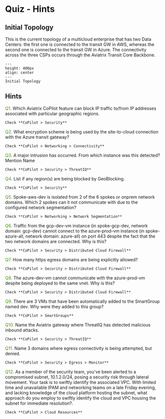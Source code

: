 # Quiz - Hints

## Initial Topology

This is the current topology of a multicloud enterprise that has two Data Centers: the first one is connected to the transit GW in AWS, whereas the second one is connected to the transit GW in Azure. The connectivity across the three CSPs occurs through the Aviatrix Transit Core Backbone.

```{figure} images/security-topology.png
---
height: 400px
align: center
---
Initial Topology
```

## Hints

<span style='color:#479608'>Q1.</span> Which Aviatrix CoPilot feature can block IP traffic to/from IP addresses associated with particular geographic regions.

```{hint}
Check **CoPilot > Security**
```

<span style='color:#479608'>Q2.</span> What encryption scheme is being used by the site-to-cloud connection with the Azure transit gateway?

```{hint}
Check **CoPilot > Networking > Connectivity**
```

<span style='color:#479608'>Q3.</span> A major intrusion has occurred. From which instance was this detected? Mention Name

```{hint}
Check **CoPilot > Security > ThreatIQ**
```

<span style='color:#479608'>Q4.</span> List if any region(s) are being blocked by GeoBlocking.

```{hint}
Check **CoPilot > Security**
```

<span style='color:#479608'>Q5.</span> Spoke-aws-dev is isolated from 2 of the 6 spokes or onprem network domains. 
Which 2 spokes can it not communicate with due to the configured network segmentation?

```{hint}
Check **CoPilot > Networking > Network Segmentation**
```

<span style='color:#479608'>Q6.</span> Traffic from the gcp-dev-vm instance (in spoke-gcp-dev, network domain: gcp-dev) cannot connect to the azure-prod-vm instance (in spoke-azure-all, 
network domain: azure-all) on port 443 despite the fact that the two network domains are connected. Why is this?

```{hint}
Check **CoPilot > Security > Distributed Cloud Firewall**
```

<span style='color:#479608'>Q7.</span> How many https egress domains are being explicitly allowed?

```{hint}
Check **CoPilot > Security > Distributed Cloud Firewall**
```

<span style='color:#479608'>Q8.</span> The azure-dev-vm cannot communicate with the azure-prod-vm despite being deployed to the same vnet. Why is this?

```{hint}
Check **CoPilot > Security > Distributed Cloud Firewall**
```

<span style='color:#479608'>Q9.</span> There are 3 VMs that have been automatically added to the SmartGroup named dev. Why were they added to this group?

```{hint}
Check **CoPilot > SmartGroups**
```

<span style='color:#479608'>Q10.</span> Name the Aviatrix gateway where ThreatIQ has detected malicious inbound attacks.

```{hint}
Check **CoPilot > Security > ThreatIQ**
```

<span style='color:#479608'>Q11.</span> Name 3 domains where egress connectivity is being attempted, but denied.

```{hint}
Check **CoPilot > Security > Egress > Monitor**
```
<span style='color:#479608'>Q12.</span> As a member of the security team, you've been alerted to a compromised subnet, 10.1.2.0/24, posing a security risk through lateral movement. Your task is to swiftly identify the associated VPC. With limited time and unavailable IPAM and networking teams on a late Friday evening, and lacking knowledge of the cloud platform hosting the subnet, what approach do you employ to swiftly identify the cloud and VPC housing the subnet for immediate resolution?.

```{hint}
Check **CoPilot > Cloud Resources**
```
